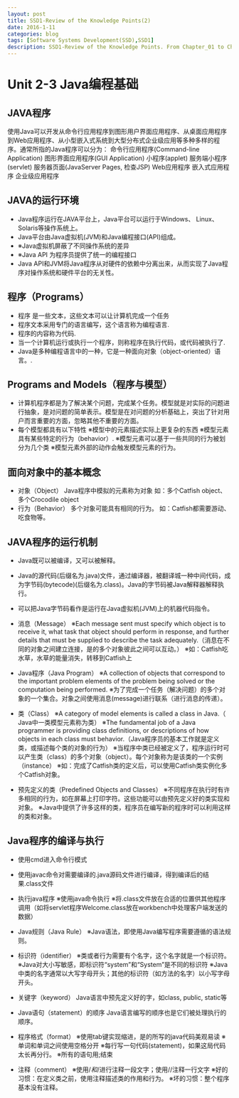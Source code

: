 ```yaml
---
layout: post
title: SSD1-Review of the Knowledge Points(2)
date: 2016-1-11
categories: blog
tags: [Software Systems Development(SSD),SSD1]
description: SSD1-Review of the Knowledge Points. From Chapter_01 to Chapter_09.
---
```


# Unit 2-3 Java编程基础

## JAVA程序

使用Java可以开发从命令行应用程序到图形用户界面应用程序、从桌面应用程序到Web应用程序、从小型嵌入式系统到大型分布式企业级应用等多种多样的程序。通常所指的Java程序可以分为：
命令行应用程序(Command-line Application)
图形界面应用程序(GUI Application)
小程序(applet)
服务端小程序(servlet)
服务器页面(JavaServer Pages, 检查JSP)
Web应用程序
嵌入式应用程序
企业级应用程序

## JAVA的运行环境

- Java程序运行在JAVA平台上，Java平台可以运行于Windows、 Linux、Solaris等操作系统上。
- Java平台由Java虚拟机(JVM)和Java编程接口(API)组成。
- ※Java虚拟机屏蔽了不同操作系统的差异
- ※Java API 为程序员提供了统一的编程接口
- Java API和JVM将Java程序从对硬件的依赖中分离出来，从而实现了Java程序对操作系统和硬件平台的无关性。

## 程序（Programs）

- 程序 是一些文本，这些文本可以让计算机完成一个任务
- 程序文本采用专门的语言编写，这个语言称为编程语言.
- 程序的内容称为代码.
- 当一个计算机运行或执行一个程序，则称程序在执行代码，或代码被执行了.
- Java是多种编程语言中的一种，它是一种面向对象（object-oriented）语言。.

## Programs and Models（程序与模型）
- 计算机程序都是为了解决某个问题，完成某个任务。模型就是对实际的问题进行抽象，是对问题的简单表示。模型是在对问题的分析基础上，突出了针对用户而言重要的方面，忽略其他不重要的方面。
- 每个模型都具有以下特性
※模型中的元素描述实际上更复杂的东西
※模型元素具有某些特定的行为（behavior）.
※模型元素可以基于一些共同的行为被划分为几个类
※模型元素外部的动作会触发模型元素的行为。

## 面向对象中的基本概念

- 对象（Object）
Java程序中模拟的元素称为对象
如：多个Catfish object、多个Crocodile object
- 行为（Behavior）
多个对象可能具有相同的行为。
如：Catfish都需要游动、吃食物等。

## JAVA程序的运行机制
- Java既可以被编译，又可以被解释。
- Java的源代码(后缀名为.java)文件，通过编译器，被翻译城一种中间代码，成为字节码(bytecode)(后缀名为.class)。Java的字节码被Java解释器解释执行。
- 可以把Java字节码看作是运行在Java虚拟机(JVM)上的机器代码指令。

- 消息（Message）
※Each message sent must specify which object is to receive it, what task that object should perform in response, and further details that must be supplied to describe the task adequately.（消息在不同的对象之间建立连接，是的多个对象彼此之间可以互动。）
※如：Catfish吃水草，水草的能量消失，转移到Catfish上

- Java程序（Java Program）
※A collection of objects that correspond to the important problem elements of the problem being solved or the computation being performed.
※为了完成一个任务（解决问题）的多个对象的一个集合。对象之间使用消息(message)进行联系（进行消息的传递）。

- 类（Class）
※A category of model elements is called a class in Java.（ Java中一类模型元素称为类）
※The fundamental job of a Java programmer is providing class definitions, or descriptions of how objects in each class must behavior.（Java程序员的基本工作就是定义类，或描述每个类的对象的行为）
※当程序中类已经被定义了，程序运行时可以产生类（class）的多个对象（object）。每个对象称为是该类的一个实例（instance）
※如：完成了Catfish类的定义后，可以使用Catfish类实例化多个Catfish对象。

- 预先定义的类（Predefined Objects and Classes）
※不同程序在执行时有许多相同的行为，如在屏幕上打印字符。这些功能可以由预先定义好的类实现和对象。
※Java中提供了许多这样的类，程序员在编写新的程序时可以利用这样的类和对象。

## Java程序的编译与执行

- 使用cmd进入命令行模式
- 使用javac命令对需要编译的.java源码文件进行编译，得到编译后的结果.class文件
- 执行java程序
※使用java命令执行
※将.class文件放在合适的位置供其他程序调用（如将servlet程序Welcome.class放在workbench中处理客户端发送的数据）

- Java规则（Java Rule）
※Java语法，即使用Java编写程序需要遵循的语法规则。
- 标识符（identifier）
※类或者行为需要有个名字，这个名字就是一个标识符。
※Java对大小写敏感，即标识符“system”和“System”是不同的标识符
※Java中类的名字通常以大写字母开头；其他的标识符（如方法的名字）以小写字母开头。

- 关键字（keyword）
Java语言中预先定义好的字，如class, public, static等
- Java语句（statement）的顺序
Java语言编写的顺序也是它们被处理执行的顺序。
- 程序格式（format）
※使用tab键实现缩进，是的所写的java代码美观易读
※单词和单词之间使用空格分开
※每行写一句代码(statement)，如果这局代码太长再分行。
※所有的语句用;结束
- 注释（comment）
※使用/*和*/进行注释一段文字；使用//注释一行文字
※好的习惯：在定义类之前，使用注释描述类的作用和行为。
※坏的习惯：整个程序基本没有注释。



























